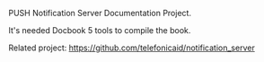 PUSH Notification Server Documentation Project.

It's needed Docbook 5 tools to compile the book.

Related project: https://github.com/telefonicaid/notification_server
